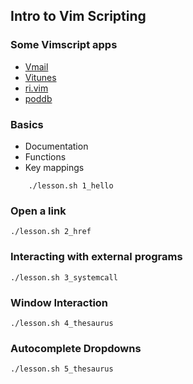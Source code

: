 
## Intro to Vim Scripting 


### Some Vimscript apps

* [Vmail](http://danielchoi.com/software/vmail.html)
* [Vitunes](http://danielchoi.com/software/vitunes.html)
* [ri.vim](http://danielchoi.com/software/ri_vim.html)
* [poddb](http://danielchoi.com/software/poddb_client.html)

### Basics

* Documentation 
* Functions
* Key mappings

```
    ./lesson.sh 1_hello
```

### Open a link
  
```
./lesson.sh 2_href
```

### Interacting with external programs

```
./lesson.sh 3_systemcall
```

### Window Interaction

    ./lesson.sh 4_thesaurus

### Autocomplete Dropdowns

    ./lesson.sh 5_thesaurus

